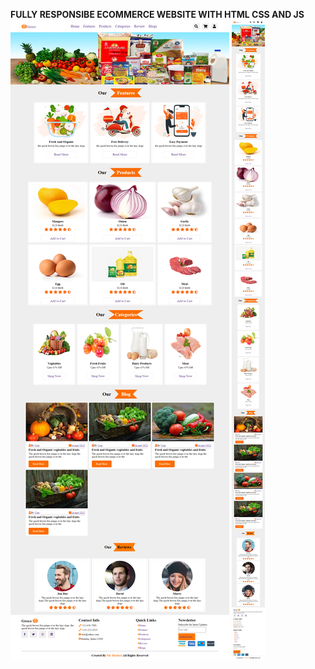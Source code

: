 **FULLY RESPONSIBE ECOMMERCE WEBSITE WITH HTML CSS AND JS**
 ![](image/desktop.png) ![](image/mobile.png)
